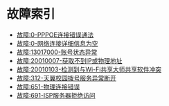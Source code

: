 <!-- TITLE: 常见故障 -->
<!-- SUBTITLE: 常见故障索引 -->

# 故障索引

- [故障:0-PPPOE连接错误通法](/article/故障:0-PPPOE连接错误通法)
- [故障:0-网络连接详细信息为空](/article/故障:0-网络连接详细信息为空)
- [故障:13017000-账号状态异常](/article/故障:13017000-账号状态异常)
- [故障:20010007-获取不到IP或物理地址](/article/故障:20010007-获取不到IP或物理地址)
- [故障:20010103-检测到与Wi-Fi共享大师共享软件冲突](/article/故障:20010103-检测到与Wi-Fi共享大师共享软件冲突)
- [故障:312-天翼校园拨号服务异常断开](/article/故障:312-天翼校园拨号服务异常断开)
- [故障:651-物理连接错误](/article/故障:651-物理连接错误)
- [故障:691-ISP服务器拒绝访问](/article/故障:691-ISP服务器拒绝访问)